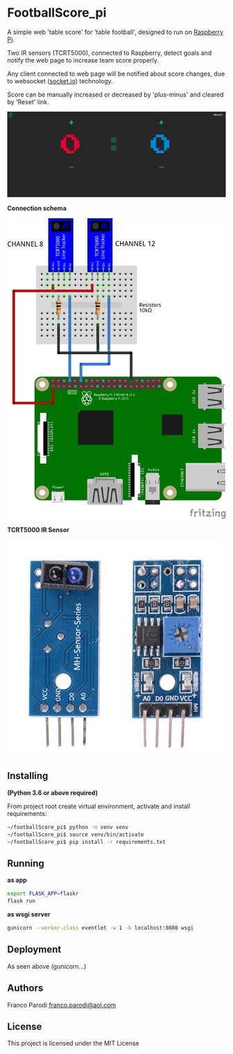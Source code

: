 # FootballScore_pi

A simple web 'table score' for 'table football', designed to run on [Raspberry Pi](https://www.raspberrypi.org/).

Two IR sensors (TCRT5000), connected to Raspberry, detect goals and notify the web page to increase team score properly.

Any client connected to web page will be notified about score changes, due to websocket ([socket.io](https://socket.io/)) technology.

Score can be manually increased or decreased by 'plus-minus' and cleared by 'Reset' link.

![Index](docs/index.png)

**Connection schema**

![Connection Schema](docs/connection_schema.png)

**TCRT5000 IR Sensor**

![TCRT5000 IR Sensor](docs/TCRT5000_IR_Sensor.png)

## Installing

**(Python 3.6 or above required)**

From project root create virtual environment, activate and install requirements:

```sh
~/footballScore_pi$ python -m venv venv
~/footballScore_pi$ source venv/bin/activate
~/footballScore_pi$ pip install -r requirements.txt
```

## Running

__as app__

```sh
export FLASK_APP=flaskr
flask run
```

__as wsgi server__

```sh
gunicorn --worker-class eventlet -w 1 -b localhost:8080 wsgi
```

## Deployment

As seen above (gunicorn...)

## Authors 

Franco Parodi <franco.parodi@aol.com>

## License

This project is licensed under the MIT License
